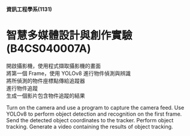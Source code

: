 #### 資訊工程學系(1131)
# 智慧多媒體設計與創作實驗(B4CS040007A)

  開啟攝影機，使用程式擷取攝影機的畫面  
  將第一個 Frame，使用 YOLOv8 進行物件偵測與辨識  
  將所偵測的物件座標點傳給追蹤器  
  進行物件追蹤  
  生成一個影片包含物件追蹤的結果  

  Turn on the camera and use a program to capture the camera feed.
  Use YOLOv8 to perform object detection and recognition on the first frame.
  Send the detected object coordinates to the tracker.
  Perform object tracking.
  Generate a video containing the results of object tracking.
